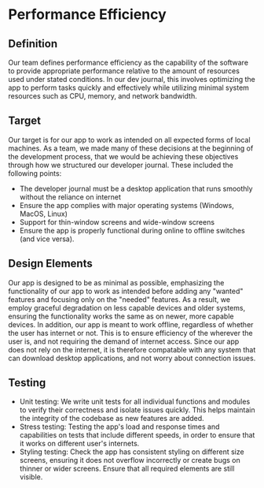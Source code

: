 # Performance Efficiency

## Definition

Our team defines performance efficiency as the capability of the software to provide appropriate performance relative to the amount of resources used under stated conditions. In our dev journal, this involves optimizing the app to perform tasks quickly and effectively while utilizing minimal system resources such as CPU, memory, and network bandwidth.

## Target

Our target is for our app to work as intended on all expected forms of local machines. As a team, we made many of these decisions at the beginning of the development process, that we would be achieving these objectives through how we structured our developer journal. These included the following points:

-   The developer journal must be a desktop application that runs smoothly without the reliance on internet
-   Ensure the app complies with major operating systems (Windows, MacOS, Linux)
-   Support for thin-window screens and wide-window screens
-   Ensure the app is properly functional during online to offline switches (and vice versa).

## Design Elements

Our app is designed to be as minimal as possible, emphasizing the functionality of our app to work as intended before adding any "wanted" features and focusing only on the "needed" features. As a result, we employ graceful degradation on less capable devices and older systems, ensuring the functionality works the same as on newer, more capable devices. In addition, our app is meant to work offline, regardless of whether the user has internet or not. This is to ensure efficiency of the wherever the user is, and not requiring the demand of internet access. Since our app does not rely on the internet, it is therefore compatable with any system that can download desktop applications, and not worry about connection issues.

## Testing

-   Unit testing: We write unit tests for all individual functions and modules to verify their correctness and isolate issues quickly. This helps maintain the integrity of the codebase as new features are added.
-   Stress testing: Testing the app's load and response times and capabilities on tests that include different speeds, in order to ensure that it works on different user's internets.
-   Styling testing: Check the app has consistent styling on different size screens, ensuring it does not overflow incorrectly or create bugs on thinner or wider screens. Ensure that all required elements are still visible.
